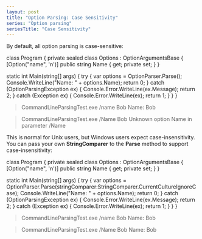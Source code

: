 ```yaml
---
layout: post
title: "Option Parsing: Case Sensitivity"
series: "Option parsing"
seriesTitle: "Case Sensitivity"
---
```

By default, all option parsing is case-sensitive:

class Program
{
  private sealed class Options : OptionArgumentsBase
  {
    [Option("name", 'n')]
    public string Name { get; private set; }
  }

  static int Main(string[] args)
  {
    try
    {
      var options = OptionParser.Parse<Options>();
      Console.WriteLine("Name: " + options.Name);
      return 0;
    }
    catch (OptionParsingException ex)
    {
      Console.Error.WriteLine(ex.Message);
      return 2;
    }
    catch (Exception ex)
    {
      Console.Error.WriteLine(ex);
      return 1;
    }
  }
}

> CommandLineParsingTest.exe /name Bob
Name: Bob

> CommandLineParsingTest.exe /Name Bob
Unknown option  Name  in parameter  /Name

This is normal for Unix users, but Windows users expect case-insensitivity. You can pass your own **StringComparer** to the **Parse** method to support case-insensitivity:

class Program
{
  private sealed class Options : OptionArgumentsBase
  {
    [Option("name", 'n')]
    public string Name { get; private set; }
  }

  static int Main(string[] args)
  {
    try
    {
      var options = OptionParser.Parse<Options>(stringComparer:StringComparer.CurrentCultureIgnoreCase);
      Console.WriteLine("Name: " + options.Name);
      return 0;
    }
    catch (OptionParsingException ex)
    {
      Console.Error.WriteLine(ex.Message);
      return 2;
    }
    catch (Exception ex)
    {
      Console.Error.WriteLine(ex);
      return 1;
    }
  }
}

> CommandLineParsingTest.exe /name Bob
Name: Bob

> CommandLineParsingTest.exe /Name Bob
Name: Bob
